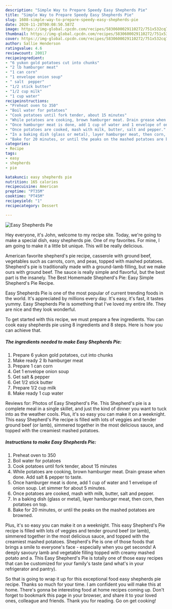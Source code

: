 ```yaml
---
description: "Simple Way to Prepare Speedy Easy Shepherds Pie"
title: "Simple Way to Prepare Speedy Easy Shepherds Pie"
slug: 1608-simple-way-to-prepare-speedy-easy-shepherds-pie
date: 2020-11-28T00:08:50.587Z
image: https://img-global.cpcdn.com/recipes/5830600029110272/751x532cq70/easy-shepherds-pie-recipe-main-photo.jpg
thumbnail: https://img-global.cpcdn.com/recipes/5830600029110272/751x532cq70/easy-shepherds-pie-recipe-main-photo.jpg
cover: https://img-global.cpcdn.com/recipes/5830600029110272/751x532cq70/easy-shepherds-pie-recipe-main-photo.jpg
author: Sallie Henderson
ratingvalue: 4.6
reviewcount: 20017
recipeingredient:
- "6 yukon gold potatoes cut into chunks"
- "2 lb hamburger meat"
- "1 can corn"
- "1 envelope onion soup"
- " salt  pepper"
- "1/2 stick butter"
- "1/2 cup milk"
- "1 cup water"
recipeinstructions:
- "Preheat oven to 350"
- "Boil water for potatoes"
- "Cook potatoes until fork tender, about 15 minutes"
- "While potatoes are cooking, brown hamburger meat. Drain grease when done. Add salt &amp; pepper to taste."
- "Once hamburger meat is done, add 1 cup of water and 1 envelope of onion soup. Let simmer for about 5 minutes."
- "Once potatoes are cooked, mash with milk, butter, salt and pepper."
- "In a baking dish (glass or metal), layer hamburger meat, then corn, then potatoes on top."
- "Bake for 20 minutes, or until the peaks on the mashed potatoes are browned."
categories:
- Recipe
tags:
- easy
- shepherds
- pie

katakunci: easy shepherds pie 
nutrition: 165 calories
recipecuisine: American
preptime: "PT35M"
cooktime: "PT45M"
recipeyield: "1"
recipecategory: Dessert

---
```



![Easy Shepherds Pie](https://img-global.cpcdn.com/recipes/5830600029110272/751x532cq70/easy-shepherds-pie-recipe-main-photo.jpg)

Hey everyone, it's John, welcome to my recipe site. Today, we're going to make a special dish, easy shepherds pie. One of my favorites. For mine, I am going to make it a little bit unique. This will be really delicious.

American favorite shepherd&#39;s pie recipe, casserole with ground beef, vegetables such as carrots, corn, and peas, topped with mashed potatoes. Shepherd&#39;s pie is traditionally made with a ground-lamb filling, but we make ours with ground beef. The sauce is really simple and flavorful, but the best part is the insanely. The Best Homemade Shepherd&#39;s Pie: Easy Simple Shepherd&#39;s Pie Recipe.

Easy Shepherds Pie is one of the most popular of current trending foods in the world. It's appreciated by millions every day. It's easy, it's fast, it tastes yummy. Easy Shepherds Pie is something that I've loved my entire life. They are nice and they look wonderful.


To get started with this recipe, we must prepare a few ingredients. You can cook easy shepherds pie using 8 ingredients and 8 steps. Here is how you can achieve that.

<!--inarticleads1-->

##### The ingredients needed to make Easy Shepherds Pie:

1. Prepare 6 yukon gold potatoes, cut into chunks
1. Make ready 2 lb hamburger meat
1. Prepare 1 can corn
1. Get 1 envelope onion soup
1. Get  salt &amp; pepper
1. Get 1/2 stick butter
1. Prepare 1/2 cup milk
1. Make ready 1 cup water


Reviews for: Photos of Easy Shepherd&#39;s Pie. This Shepherd&#39;s pie is a complete meal in a single skillet, and just the kind of dinner you want to tuck into as the weather cools. Plus, it&#39;s so easy you can make it on a weeknight. This easy Shepherd&#39;s Pie recipe is filled with lots of veggies and tender ground beef (or lamb), simmered together in the most delicious sauce, and topped with the creamiest mashed potatoes. 

<!--inarticleads2-->

##### Instructions to make Easy Shepherds Pie:

1. Preheat oven to 350
1. Boil water for potatoes
1. Cook potatoes until fork tender, about 15 minutes
1. While potatoes are cooking, brown hamburger meat. Drain grease when done. Add salt &amp; pepper to taste.
1. Once hamburger meat is done, add 1 cup of water and 1 envelope of onion soup. Let simmer for about 5 minutes.
1. Once potatoes are cooked, mash with milk, butter, salt and pepper.
1. In a baking dish (glass or metal), layer hamburger meat, then corn, then potatoes on top.
1. Bake for 20 minutes, or until the peaks on the mashed potatoes are browned.


Plus, it&#39;s so easy you can make it on a weeknight. This easy Shepherd&#39;s Pie recipe is filled with lots of veggies and tender ground beef (or lamb), simmered together in the most delicious sauce, and topped with the creamiest mashed potatoes. Shepherd&#39;s Pie is one of those foods that brings a smile to everyone&#39;s face - especially when you get seconds! A deeply savoury lamb and vegetable filling topped with creamy mashed potato and a. This Easy Shepherd&#39;s Pie is totally one of those easy recipes that can be customized for your family&#39;s taste (and what&#39;s in your refrigerator and pantry). 

So that is going to wrap it up for this exceptional food easy shepherds pie recipe. Thanks so much for your time. I am confident you will make this at home. There's gonna be interesting food at home recipes coming up. Don't forget to bookmark this page in your browser, and share it to your loved ones, colleague and friends. Thank you for reading. Go on get cooking!
